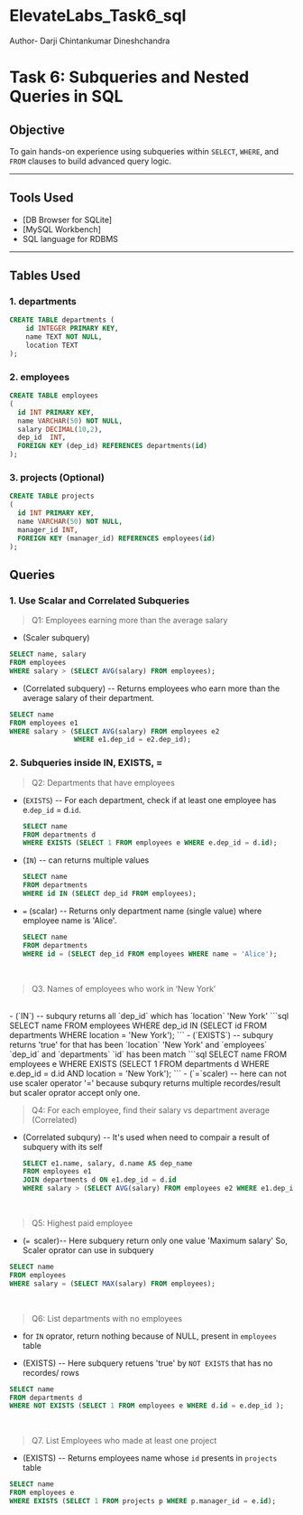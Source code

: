 # ElevateLabs_Task6_sql
Author- Darji Chintankumar Dineshchandra
<br>

# Task 6: Subqueries and Nested Queries in SQL

## Objective
To gain hands-on experience using subqueries within `SELECT`, `WHERE`, and `FROM` clauses to build advanced query logic.

---

## Tools Used
- [DB Browser for SQLite]
- [MySQL Workbench]
- SQL language for RDBMS

---

## Tables Used
### 1. departments
```sql
CREATE TABLE departments (
    id INTEGER PRIMARY KEY,
    name TEXT NOT NULL,
    location TEXT
);
```
### 2. employees
``` sql
CREATE TABLE employees
(
  id INT PRIMARY KEY,
  name VARCHAR(50) NOT NULL,
  salary DECIMAL(10,2),
  dep_id  INT,
  FOREIGN KEY (dep_id) REFERENCES departments(id)
);
```

### 3. projects (Optional)
```sql
CREATE TABLE projects
(
  id INT PRIMARY KEY,
  name VARCHAR(50) NOT NULL,
  manager_id INT,
  FOREIGN KEY (manager_id) REFERENCES employees(id)
);
```
## Queries

### 1. Use Scalar and Correlated Subqueries

> Q1: Employees earning more than the average salary
- (Scaler subquery)
```sql
SELECT name, salary
FROM employees
WHERE salary > (SELECT AVG(salary) FROM employees);
```
- (Correlated subquery) -- Returns employees who earn more than the average salary of their department.
```sql
SELECT name
FROM employees e1
WHERE salary > (SELECT AVG(salary) FROM employees e2
               	WHERE e1.dep_id = e2.dep_id);
```

###  2. Subqueries inside IN, EXISTS, =

> Q2: Departments that have employees

- (`EXISTS`) -- For each department, check if at least one employee has e.`dep_id` = d.`id`.
  ```sql
  SELECT name
  FROM departments d
  WHERE EXISTS (SELECT 1 FROM employees e WHERE e.dep_id = d.id);
  ```
- (`IN`) -- can returns multiple values
  ```sql
  SELECT name
  FROM departments
  WHERE id IN (SELECT dep_id FROM employees);
  ```
- `=` (scalar) -- Returns only department name (single value) where employee name is 'Alice'.
  ```sql
  SELECT name
  FROM departments
  WHERE id = (SELECT dep_id FROM employees WHERE name = 'Alice');
  ```
<br>

> Q3. Names of employees who work in ‘New York’
<br>
- (`IN`) -- subqury returns all `dep_id` which has `location` 'New York'
  ```sql
  SELECT name
  FROM employees
  WHERE dep_id IN (SELECT id FROM departments WHERE location = 'New York');
  ```
- (`EXISTS`) -- subqury returns 'true' for that has been `location` 'New York' and `employees` `dep_id` and `departments` `id` has been match
  ```sql
   SELECT name
  FROM employees e
  WHERE EXISTS (SELECT 1 FROM departments d WHERE e.dep_id = d.id AND location = 'New York');
  ```
- (`=`scaler) -- here can not use scaler operator '=' because subqury returns multiple recordes/result but scaler oprator accept only one.
 <br> 

> Q4: For each employee, find their salary vs department average (Correlated)
- (Correlated subqury) -- It's used when need to compair a result of subquery with its self
  ```sql
  SELECT e1.name, salary, d.name AS dep_name
  FROM employees e1
  JOIN departments d ON e1.dep_id = d.id
  WHERE salary > (SELECT AVG(salary) FROM employees e2 WHERE e1.dep_id = e2.dep_id);
  ```
<br>

> Q5: Highest paid employee
- (`= `scaler)-- Here subquery return only one value 'Maximum salary' So, Scaler oprator can use in subquery
```sql
SELECT name
FROM employees 
WHERE salary = (SELECT MAX(salary) FROM employees);
```
<br>

> Q6: List departments with no employees
- for `IN` oprator, return nothing because of NULL, present in `employees` table
 
- (EXISTS) -- Here subquery retuens 'true' by `NOT EXISTS` that has no recordes/ rows
```sql
SELECT name
FROM departments d
WHERE NOT EXISTS (SELECT 1 FROM employees e WHERE d.id = e.dep_id );
```
<br>

> Q7. List Employees who made at least one project
- (EXISTS) -- Returns employees name whose `id` presents in `projects` table
```sql
SELECT name
FROM employees e
WHERE EXISTS (SELECT 1 FROM projects p WHERE p.manager_id = e.id);
```
